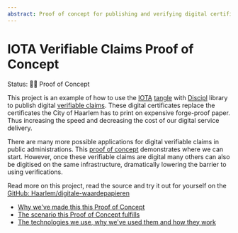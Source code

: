 ```yaml
---
abstract: Proof of concept for publishing and verifying digital certificates on the "blockchain"
---
```


# IOTA Verifiable Claims Proof of Concept

Status: 👩‍🔬 Proof of Concept

This project is an example of how to use the [IOTA](iota.org) [tangle](https://learn.iota.org/faq/tangle) with [Discipl](https://discipl.org/) library to publish digital [verifiable claims](https://www.w3.org/TR/verifiable-claims-use-cases/). These digital certificates replace the certificates the City of Haarlem has to print on expensive forge-proof paper. Thus increasing the speed and decreasing the cost of our digital service delivery.

There are many more possible applications for digital verifiable claims in public administrations. This [proof of concept](https://github.com/Haarlem/digitale-waardepapieren/blob/develop/docs/proof-of-concept.md) demonstrates where we can start.
However, once these verifiable claims are digital many others can also be digitised on the same infrastructure, dramatically lowering the barrier to using verifications.

Read more on this project, read the source and try it out for yourself on the [GitHub: Haarlem/digitale-waardepapieren](https://github.com/Haarlem/digitale-waardepapieren)

* [Why we've made this this Proof of Concept](https://github.com/Haarlem/digitale-waardepapieren/blob/develop/docs/proof-of-concept.md)
* [The scenario this Proof of Concept fulfills](https://github.com/Haarlem/digitale-waardepapieren/blob/develop/docs/scenario.md)
* [The technologies we use, why we've used them and how they work](https://github.com/Haarlem/digitale-waardepapieren/blob/develop/docs/technologies.md)

